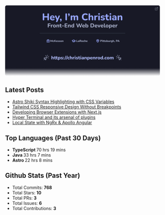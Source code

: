 <p align="center">
  <a href="https://christianpenrod.com">
    <img
      src="assets/banner.png"
      alt="Hey, I'm Christian. Front-End Web Developer (https://christianpenrod.com)."
      title="Hey, I'm Christian. Front-End Web Developer (https://christianpenrod.com)."
    />
  </a>
</p>

<h2>Latest Posts</h2>

<ul>
  
  <li><a href="https://christianpenrod.com/blog/astro-shiki-syntax-highlighting-with-css-variables/">Astro Shiki Syntax Highlighting with CSS Variables</a></li>
  
  <li><a href="https://christianpenrod.com/blog/tailwindcss-responsive-design-without-breakpoints/">Tailwind CSS Responsive Design Without Breakpoints</a></li>
  
  <li><a href="https://christianpenrod.com/blog/developing-browser-extensions-with-nextjs/">Developing Browser Extensions with Next.js</a></li>
  
  <li><a href="https://christianpenrod.com/blog/hyper-terminal-and-its-arsenal-of-plugins/">Hyper Terminal and its arsenal of plugins</a></li>
  
  <li><a href="https://christianpenrod.com/blog/local-state-with-ngrx-and-apollo-angular/">Local State with NgRx &amp; Apollo Angular</a></li>
  
</ul>

<h2>Top Languages (Past 30 Days)</h2>

<ul>
  
  <li>
    <strong>TypeScript </strong>
    <span>70 hrs 19 mins</span>
  </li>
  
  <li>
    <strong>Java </strong>
    <span>33 hrs 7 mins</span>
  </li>
  
  <li>
    <strong>Astro </strong>
    <span>22 hrs 8 mins</span>
  </li>
  
</ul>

<h2>Github Stats (Past Year)</h2>

<ul>
  <li>Total Commits: <strong>768</strong></li>
  <li>Total Stars: <strong>10</strong></li>
  <li>Total PRs: <strong>3</strong></li>
  <li>Total Issues: <strong>6</strong></li>
  <li>Total Contributions: <strong>3</strong></li>
</ul>
